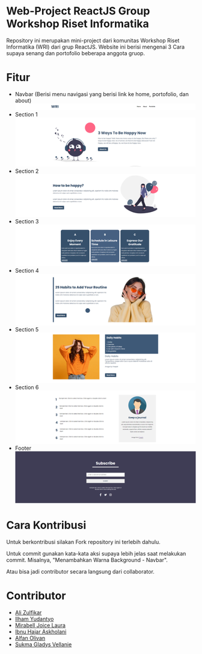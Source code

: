# Web-Project ReactJS Group Workshop Riset Informatika

Repository ini merupakan mini-project dari komunitas Workshop Riset Informatika (WRI) dari grup ReactJS. Website ini berisi mengenai 3 Cara supaya senang dan portofolio beberapa anggota gruop.

# Fitur

- Navbar (Berisi menu navigasi yang berisi link ke home, portofolio, dan about)
  ![Navbar](img/data/navbar.jpg)
- Section 1
  ![Section 1](img/data/s1.jpg)
- Section 2
  ![Section 2](img/data/s2.jpg)
- Section 3
  ![Section 3](img/data/s3.jpg)
- Section 4
  ![Section 4](img/data/s4.jpg)
- Section 5
  ![Section 5](img/data/s5.jpg)
- Section 6
  ![Section 6](img/data/s6.jpg)
- Footer
  ![Footer](img/data/footer.jpg)

# Cara Kontribusi

Untuk berkontribusi silakan Fork repository ini terlebih dahulu.

Untuk commit gunakan kata-kata aksi supaya lebih jelas saat melakukan commit. Misalnya, "Menambahkan Warna Background - Navbar".

Atau bisa jadi contributor secara langsung dari collaborator.

# Contributor

- [Ali Zulfikar](https://www.github.com/alizul01)
- [Ilham Yudantyo](https://www.github.com/ilhamydn17)
- [Mirabell Joice Laura](https://github.com/Mirabelljoicelaura)
- [Ibnu Hajar Askholani](https://https://github.com/askholani)
- [Alfan Olivan](https://github.com/Alivan21)
- [Sukma Gladys Vellanie](https://github.com/sukmagv)
